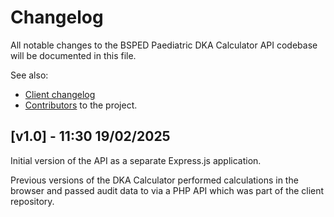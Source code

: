 # Changelog

All notable changes to the BSPED Paediatric DKA Calculator API codebase will be documented in this file.

See also:

- [Client changelog](https://github.com/dan-leach/dka-calculator/blob/main/changelog.md)
- [Contributors](https://github.com/dan-leach/dka-calculator/blob/main/contributors.md) to the project.

## [v1.0] - 11:30 19/02/2025

Initial version of the API as a separate Express.js application.

Previous versions of the DKA Calculator performed calculations in the browser and passed audit data to via a PHP API which was part of the client repository.

